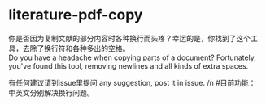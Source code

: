 # literature-pdf-copy 
    	
你是否因为复制文献的部分内容时各种换行而头疼？幸运的是，你找到了这个工具，去除了换行符和各种多出的空格。    
Do you have a headache when copying parts of a document? Fortunately, you've found this tool, removing newlines and all kinds of extra spaces.  

有任何建议请到issue里提问 
any suggestion, post it in issue. 
/n
#目前功能：
中英文分别解决换行问题。
